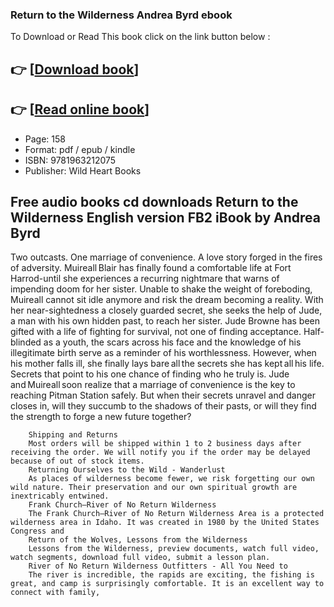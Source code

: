 ### Return to the Wilderness Andrea Byrd ebook

To Download or Read This book click on the link button below :

## 👉  [**[Download book](http://filesbooks.info/download.php?group=book&from=github.com&id=719776&lnk=1064 "Download book")**]

## 👉  [**[Read online book](http://filesbooks.info/download.php?group=book&from=github.com&id=719776&lnk=1064 "Read online book")**]


* Page: 158
* Format: pdf / epub / kindle
* ISBN: 9781963212075
* Publisher: Wild Heart Books



## Free audio books cd downloads Return to the Wilderness English version FB2 iBook by Andrea Byrd



Two outcasts. One marriage of convenience. A love story forged in the fires of adversity. Muireall Blair has finally found a comfortable life at Fort Harrod-until she experiences a recurring nightmare that warns of impending doom for her sister. Unable to shake the weight of foreboding, Muireall cannot sit idle anymore and risk the dream becoming a reality. With her near-sightedness a closely guarded secret, she seeks the help of Jude, a man with his own hidden past, to reach her sister. Jude Browne has been gifted with a life of fighting for survival, not one of finding acceptance. Half-blinded as a youth, the scars across his face and the knowledge of his illegitimate birth serve as a reminder of his worthlessness. However, when his mother falls ill, she finally lays bare all the secrets she has kept all his life. Secrets that point to his one chance of finding who he truly is. Jude and Muireall soon realize that a marriage of convenience is the key to reaching Pitman Station safely. But when their secrets unravel and danger closes in, will they succumb to the shadows of their pasts, or will they find the strength to forge a new future together?


        Shipping and Returns
        Most orders will be shipped within 1 to 2 business days after receiving the order. We will notify you if the order may be delayed because of out of stock items.
        Returning Ourselves to the Wild - Wanderlust
        As places of wilderness become fewer, we risk forgetting our own wild nature. Their preservation and our own spiritual growth are inextricably entwined.
        Frank Church–River of No Return Wilderness
        The Frank Church—River of No Return Wilderness Area is a protected wilderness area in Idaho. It was created in 1980 by the United States Congress and 
        Return of the Wolves, Lessons from the Wilderness
        Lessons from the Wilderness, preview documents, watch full video, watch segments, download full video, submit a lesson plan.
        River of No Return Wilderness Outfitters - All You Need to
        The river is incredible, the rapids are exciting, the fishing is great, and camp is surprisingly comfortable. It is an excellent way to connect with family, 
    




